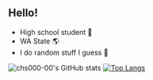 ## Hello!
- High school student 🏫
- WA State 🌎
- I do random stuff I guess 🤷


![chs000-00's GitHub stats](https://github-readme-stats.vercel.app/api?username=chs000-00&show_icons=true&theme=transparent)
[![Top Langs](https://github-readme-stats.vercel.app/api/top-langs/?username=chs000-00&layout=donut)](https://github.com/anuraghazra/github-readme-stats)

